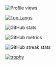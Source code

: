 
![Profile views](https://gpvc.arturio.dev/GabiRP)  


[![Top Langs](https://github-readme-stats.vercel.app/api?username=GabiRP)](https://github.com/anuraghazra/github-readme-stats)







![GitHub stats](https://github-readme-stats.vercel.app/api?username=GabiRP&show_icons=true)  

![GitHub metrics](https://metrics.lecoq.io/GabiRP)  

![GitHub streak stats](https://github-readme-streak-stats.herokuapp.com/?user=GabiRP)  

[![trophy](https://github-profile-trophy.vercel.app/?username=GabiRP)](https://github.com/ryo-ma/github-profile-trophy)
